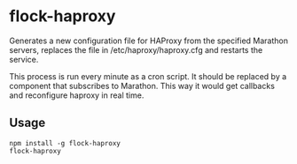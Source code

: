 flock-haproxy
=============

Generates a new configuration file for HAProxy from the specified Marathon
servers, replaces the file in /etc/haproxy/haproxy.cfg and restarts the service.

This process is run every minute as a cron script. It should be replaced
by a component that subscribes to Marathon. This way it would get callbacks
and reconfigure haproxy in real time.

Usage
-----

```
npm install -g flock-haproxy
flock-haproxy
```
